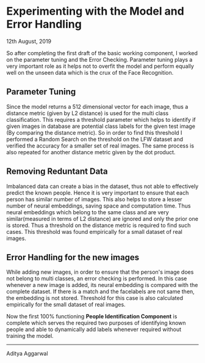 # Experimenting with the Model and Error Handling

12th August, 2019

So after completing the first draft of the basic working component, I worked on the parameter tuning and the Error Checking. Parameter tuning plays a very important role as it helps not to overfit the model and perform equally well on the unseen data which is the crux of the Face Recognition.

## Parameter Tuning 

Since the model returns a 512 dimensional vector for each image, thus a distance metric (given by L2 distance) is used for the multi class classification. This requires a threshold parameter which helps to identify if given images in database are potential class labels for the given test image (By comparing the distance metric). So in order to find this threshold I performed a Random Search on the threshold on the LFW dataset and verified the accuracy for a smaller set of real images. The same process is also repeated for another distance metric given by the dot product.

## Removing Reduntant Data

Imbalanced data can create a bias in the dataset, thus not able to effectively predict the known people. Hence it is very important to ensure that each person has similar number of images. This also helps to store a lesser number of neural embeddings, saving space and computation time. Thus neural embeddings which belong to the same class and are very similar(measured in terms of L2 distance) are ignored and only the prior one is stored. Thus a threshold on the distance metric is required to find such cases. This threshold was found empirically for a small dataset of real images.

## Error Handling for the new images
While adding new images, in order to ensure that the person's image does not belong to multi classes, an error checking is performed. In this case whenever a new image is added, its neural embedding is compared with the complete dataset. If there is a match and the facelabels are not same then, the embedding is not stored. Threshold for this case is also calculated empirically for the small dataset of real images.


Now the first 100% functioning **People Identification Component** is complete which serves the required two purposes of identifying known people and able to dynamically add labels whenever required without training the model. 
* * *
Aditya Aggarwal